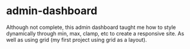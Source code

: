# admin-dashboard

Although not complete, this admin dashboard taught me how to style dynamically through min, max, clamp, etc to create a responsive site. As well as using grid (my first project using grid as a layout).
